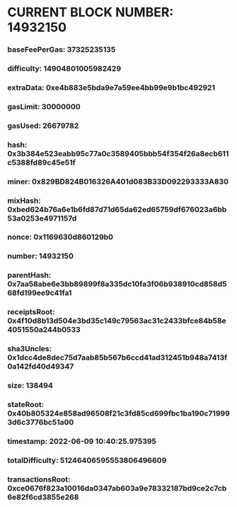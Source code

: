 # CURRENT BLOCK NUMBER: 14932150

### baseFeePerGas: 37325235135
### difficulty: 14904801005982429
### extraData: 0xe4b883e5bda9e7a59ee4bb99e9b1bc492921
### gasLimit: 30000000
### gasUsed: 26679782
### hash: 0x3b384e523eabb95c77a0c3589405bbb54f354f26a8ecb611c5388fd89c45e51f
### miner: 0x829BD824B016326A401d083B33D092293333A830
### mixHash: 0xbed624b76a6e1b6fd87d71d65da62ed65759df676023a6bb53a0253e4971157d
### nonce: 0x1169630d860129b0
### number: 14932150
### parentHash: 0x7aa58abe6e3bb89899f8a335dc10fa3f06b938910cd858d568fd199ee9c41fa1
### receiptsRoot: 0x4f10d8b13d504e3bd35c149c79563ac31c2433bfce84b58e4051550a244b0533
### sha3Uncles: 0x1dcc4de8dec75d7aab85b567b6ccd41ad312451b948a7413f0a142fd40d49347
### size: 138494
### stateRoot: 0x40b805324e858ad96508f21c3fd85cd699fbc1ba190c719993d6c3776bc51a00
### timestamp: 2022-06-09 10:40:25.975395
### totalDifficulty: 51246406595553806496609
### transactionsRoot: 0xce0676f823a10016da0347ab603a9e78332187bd9ce2c7cb6e82f6cd3855e268
